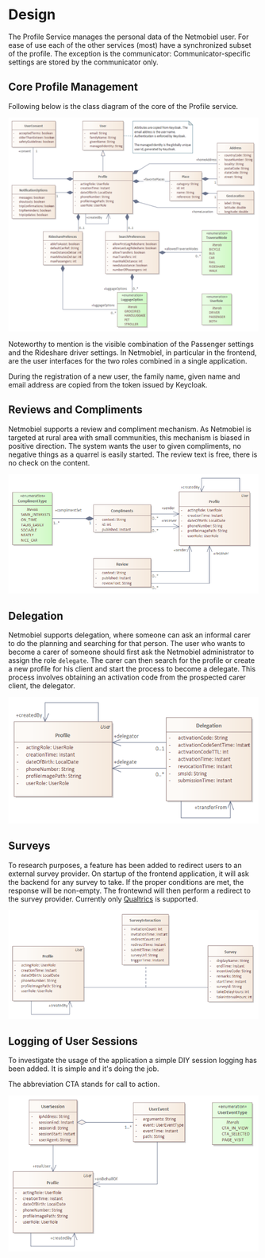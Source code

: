 # Design
The Profile Service manages the personal data of the Netmobiel user. For ease of use each of the other services (most) have a synchronized subset of the profile. The exception is the communicator: Communicator-specific settings are stored by the communicator only. 

## Core Profile Management
Following below is the class diagram of the core of the Profile service.

![Profile Service Class Diagram](Profile-Service-Core-Class-Diagram.png)

Noteworthy to mention is the visible combination of the Passenger settings and the Rideshare driver settings. In Netmobiel, in particular in the frontend, are the user interfaces for the two roles combined in a single application. 

During the registration of a new user, the family name, given name and email address are copied from the token issued by Keycloak.

## Reviews and Compliments

Netmobiel supports a review and compliment mechanism. As Netmobiel is targeted at rural area with small communities, this mechanism is biased in positive direction. The system wants the user to given compliments, no negative things as a quarrel is easily started. The review text is free, there is no check on the content.

![Profile Review Compliment Class Diagram](Profile-Review-Compliment-Class-Diagram.png)

## Delegation
Netmobiel supports delegation, where someone can ask an informal carer to do the planning and searching for that person. The user who wants to become a carer of someone should first ask the Netmobiel administrator to assign the role `delegate`. The carer can then search for the profile or create a new profile for his client  and start the process to become a delegate. This process involves obtaining an activation code from the prospected carer client, the delegator.

![Profile Delegation Class Diagram](Profile-Delegation-Class-Diagram.png)

## Surveys
To research purposes, a feature has been added to redirect users to an external survey provider. On startup of the frontend application, it will ask the backend for any survey to take. If the proper conditions are met, the response will be non-empty. The frontewnd will then perform a redirect to the survey provider. Currently only [Qualtrics](https://www.qualtrics.com) is supported.

![Profile Survey Class Diagram](Profile-Survey-Class-Diagram.png)

## Logging of User Sessions
To investigate the usage of the application a simple DIY session logging has been added. It is simple and it's doing the job.  

The abbreviation CTA stands for call to action.

![Profile Session Log Class Diagram](Profile-Session-Log-Class-Diagram.png)

